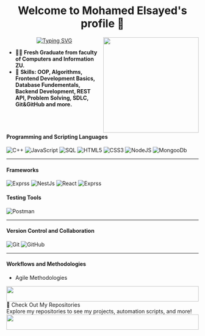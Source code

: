 <h1 align="center">Welcome to  Mohamed Elsayed's profile 👋 </h1>
<img width="250" align="right" src="https://c.tenor.com/_DOBjnGspYAAAAAM/code-coding.gif">

<p align="center">
<a href="https://git.io/typing-svg"><img src="https://readme-typing-svg.demolab.com?font=Fira+Code&pause=1000&color=EEC7E1&center=true&vCenter=true&random=false&width=435&lines=Back-end+Devloper+.;Always+learn+new+things+!" alt="Typing SVG" /></a>
</p>

- 👨‍💻 **Fresh Graduate from faculty of Computers and Information ZU.**
  <br>
- 💬 **Skills: OOP, Algorithms, Frontend Development Basics, Database Fundementals, Backend Development, REST API, Problem Solving, SDLC, Git&GitHub and more.**
  <br>
  
<br><br>

#### **Programming and Scripting Languages**  
![C++](https://img.shields.io/badge/-C++-black?style=flat-square&logo=c++) 
![JavaScript](https://img.shields.io/badge/-JavaScript-black?style=flat-square&logo=javascript) 
![SQL](https://img.shields.io/badge/-SQL-%234169E1?style=flat-square&logo=mysql&logoColor=white) 
![HTML5](https://img.shields.io/badge/-HTML5-%23E44D27?style=flat-square&logo=html5&logoColor=white)
![CSS3](https://img.shields.io/badge/-CSS3-%231572B6?style=flat-square&logo=css3)
![NodeJS](https://img.shields.io/badge/-NodeJS-%231572B6?style=flat-square&logo=nodejs)
![MongooDb](https://img.shields.io/badge/-MongooDb-%231572B6?style=flat-square&logo=MongooDb)

---
#### **Frameworks**  
![Exprss](https://img.shields.io/badge/-Express-%231572B6?style=flat-square&logo=express)
![NestJs](https://img.shields.io/badge/-NestJS-%231572B6?style=flat-square&logo=nestjs)
![React](https://img.shields.io/badge/-React-%231572B6?style=flat-square&logo=react)
![Exprss](https://img.shields.io/badge/-Express-%231572B6?style=flat-square&logo=express)



#### **Testing Tools**  
![Postman](https://img.shields.io/badge/-Postman-%23FF6C37?style=flat-square&logo=postman&logoColor=white)  

---

#### **Version Control and Collaboration**  
![Git](https://img.shields.io/badge/-Git-%23F05032?style=flat-square&logo=git&logoColor=white)  ![GitHub](https://img.shields.io/badge/-GitHub-181717?style=flat-square&logo=github&logoColor=white)

---

#### **Workflows and Methodologies**  
- Agile Methodologies   

 <img src="https://github.com/Govindv7555/Govindv7555/blob/main/49e76e0596857673c5c80c85b84394c1.gif" width=100% height=40px>
<br>
 📂 Check Out My Repositories
 <br>
Explore my repositories to see my projects, automation scripts, and more!
<br>
<img src="https://github.com/Govindv7555/Govindv7555/blob/main/49e76e0596857673c5c80c85b84394c1.gif" width=100% height=40px>


